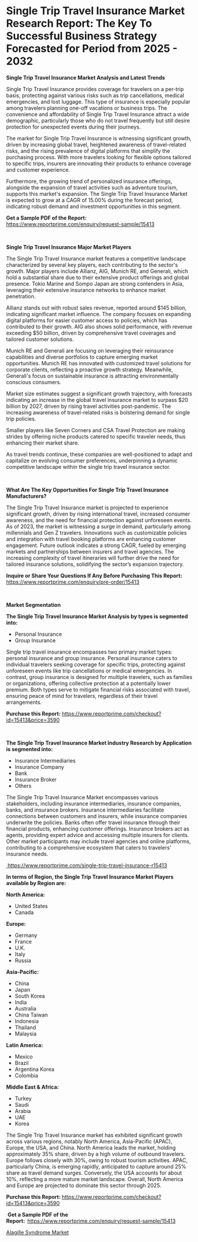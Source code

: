 <p><h1>Single Trip Travel Insurance Market Research Report: The Key To Successful Business Strategy Forecasted for Period from 2025 - 2032</h1></p><p><strong>Single Trip Travel Insurance Market Analysis and Latest Trends</strong></p>
<p><p>Single Trip Travel Insurance provides coverage for travelers on a per-trip basis, protecting against various risks such as trip cancellations, medical emergencies, and lost luggage. This type of insurance is especially popular among travelers planning one-off vacations or business trips. The convenience and affordability of Single Trip Travel Insurance attract a wide demographic, particularly those who do not travel frequently but still desire protection for unexpected events during their journeys.</p><p>The market for Single Trip Travel Insurance is witnessing significant growth, driven by increasing global travel, heightened awareness of travel-related risks, and the rising prevalence of digital platforms that simplify the purchasing process. With more travelers looking for flexible options tailored to specific trips, insurers are innovating their products to enhance coverage and customer experience. </p><p>Furthermore, the growing trend of personalized insurance offerings, alongside the expansion of travel activities such as adventure tourism, supports this market's expansion. The Single Trip Travel Insurance Market is expected to grow at a CAGR of 15.00% during the forecast period, indicating robust demand and investment opportunities in this segment.</p></p>
<p><strong>Get a Sample PDF of the Report:&nbsp;</strong> <a href="https://www.reportprime.com/enquiry/request-sample/15413?utm_campaign=3077&utm_medium=2&utm_source=Github&utm_content=ia&utm_term=20032025&utm_id=single-trip-travel-insurance">https://www.reportprime.com/enquiry/request-sample/15413</a></p>
<p>&nbsp;</p>
<p><strong>Single Trip Travel Insurance Major Market Players</strong></p>
<p><p>The Single Trip Travel Insurance market features a competitive landscape characterized by several key players, each contributing to the sector's growth. Major players include Allianz, AIG, Munich RE, and Generali, which hold a substantial share due to their extensive product offerings and global presence. Tokio Marine and Sompo Japan are strong contenders in Asia, leveraging their extensive insurance networks to enhance market penetration.</p><p>Allianz stands out with robust sales revenue, reported around $145 billion, indicating significant market influence. The company focuses on expanding digital platforms for easier customer access to policies, which has contributed to their growth. AIG also shows solid performance, with revenue exceeding $50 billion, driven by comprehensive travel coverages and tailored customer solutions.</p><p>Munich RE and Generali are focusing on leveraging their reinsurance capabilities and diverse portfolios to capture emerging market opportunities. Munich RE has innovated with customized travel solutions for corporate clients, reflecting a proactive growth strategy. Meanwhile, Generali's focus on sustainable insurance is attracting environmentally conscious consumers.</p><p>Market size estimates suggest a significant growth trajectory, with forecasts indicating an increase in the global travel insurance market to surpass $20 billion by 2027, driven by rising travel activities post-pandemic. The increasing awareness of travel-related risks is bolstering demand for single trip policies.</p><p>Smaller players like Seven Corners and CSA Travel Protection are making strides by offering niche products catered to specific traveler needs, thus enhancing their market share.</p><p>As travel trends continue, these companies are well-positioned to adapt and capitalize on evolving consumer preferences, underpinning a dynamic competitive landscape within the single trip travel insurance sector.</p></p>
<p>&nbsp;</p>
<p><strong>What Are The Key Opportunities For Single Trip Travel Insurance Manufacturers?</strong></p>
<p><p>The Single Trip Travel Insurance market is projected to experience significant growth, driven by rising international travel, increased consumer awareness, and the need for financial protection against unforeseen events. As of 2023, the market is witnessing a surge in demand, particularly among millennials and Gen Z travelers. Innovations such as customizable policies and integration with travel booking platforms are enhancing customer engagement. Future outlook indicates a strong CAGR, fueled by emerging markets and partnerships between insurers and travel agencies. The increasing complexity of travel itineraries will further drive the need for tailored insurance solutions, solidifying the sector’s expansion trajectory.</p></p>
<p><strong>Inquire or Share Your Questions If Any Before Purchasing This Report:</strong> <a href="https://www.reportprime.com/enquiry/pre-order/15413?utm_campaign=3077&utm_medium=2&utm_source=Github&utm_content=ia&utm_term=20032025&utm_id=single-trip-travel-insurance">https://www.reportprime.com/enquiry/pre-order/15413</a></p>
<p>&nbsp;</p>
<p><strong>Market Segmentation</strong></p>
<p><strong>The Single Trip Travel Insurance Market Analysis by types is segmented into:</strong></p>
<p><ul><li>Personal Insurance</li><li>Group Insurance</li></ul></p>
<p><p>Single trip travel insurance encompasses two primary market types: personal insurance and group insurance. Personal insurance caters to individual travelers seeking coverage for specific trips, protecting against unforeseen events like trip cancellations or medical emergencies. In contrast, group insurance is designed for multiple travelers, such as families or organizations, offering collective protection at a potentially lower premium. Both types serve to mitigate financial risks associated with travel, ensuring peace of mind for travelers, regardless of their travel arrangements.</p></p>
<p><strong>Purchase this Report:&nbsp;</strong><a href="https://www.reportprime.com/checkout?id=15413&price=3590&utm_campaign=3077&utm_medium=2&utm_source=Github&utm_content=ia&utm_term=20032025&utm_id=single-trip-travel-insurance">https://www.reportprime.com/checkout?id=15413&price=3590</a></p>
<p>&nbsp;</p>
<p><strong>The Single Trip Travel Insurance Market Industry Research by Application is segmented into:</strong></p>
<p><ul><li>Insurance Intermediaries</li><li>Insurance Company</li><li>Bank</li><li>Insurance Broker</li><li>Others</li></ul></p>
<p><p>The Single Trip Travel Insurance Market encompasses various stakeholders, including insurance intermediaries, insurance companies, banks, and insurance brokers. Insurance intermediaries facilitate connections between customers and insurers, while insurance companies underwrite the policies. Banks often offer travel insurance through their financial products, enhancing customer offerings. Insurance brokers act as agents, providing expert advice and accessing multiple insurers for clients. Other market participants may include travel agencies and online platforms, contributing to a comprehensive ecosystem that caters to travelers' insurance needs.</p></p>
<p><a href="https://www.reportprime.com/single-trip-travel-insurance-r15413?utm_campaign=3077&utm_medium=2&utm_source=Github&utm_content=ia&utm_term=20032025&utm_id=single-trip-travel-insurance">&nbsp;https://www.reportprime.com/single-trip-travel-insurance-r15413</a></p>
<p><strong>In terms of Region, the Single Trip Travel Insurance Market Players available by Region are:</strong></p>
<p>
    <p> <strong> North America: </strong>
        <ul>
            <li>United States</li>
            <li>Canada</li>
        </ul>
        </p> 
    <p> <strong> Europe: </strong>
        <ul>
            <li>Germany</li>
            <li>France</li>
            <li>U.K.</li>
            <li>Italy</li>
            <li>Russia</li>
        </ul>
        </p> 
    <p> <strong> Asia-Pacific: </strong>
        <ul>
            <li>China</li>
            <li>Japan</li>
            <li>South Korea</li>
            <li>India</li>
            <li>Australia</li>
            <li>China Taiwan</li>
            <li>Indonesia</li>
            <li>Thailand</li>
            <li>Malaysia</li>
        </ul>
        </p> 
    <p> <strong> Latin America: </strong>
        <ul>
            <li>Mexico</li>
            <li>Brazil</li>
            <li>Argentina Korea</li>
            <li>Colombia</li>
        </ul>
        </p> 
    <p> <strong> Middle East & Africa: </strong>
        <ul>
            <li>Turkey</li>
            <li>Saudi</li>
            <li>Arabia</li>
            <li>UAE</li>
            <li>Korea</li>
        </ul>
    </p>
    </p>
<p><p>The Single Trip Travel Insurance market has exhibited significant growth across various regions, notably North America, Asia-Pacific (APAC), Europe, the USA, and China. North America leads the market, holding approximately 35% share, driven by a high volume of outbound travelers. Europe follows closely with 30%, owing to robust tourism activities. APAC, particularly China, is emerging rapidly, anticipated to capture around 25% share as travel demand surges. Conversely, the USA accounts for about 10%, reflecting a more mature market landscape. Overall, North America and Europe are projected to dominate this sector through 2025.</p></p>
<p><strong>Purchase this Report: </strong><a href="https://www.reportprime.com/checkout?id=15413&price=3590&utm_campaign=3077&utm_medium=2&utm_source=Github&utm_content=ia&utm_term=20032025&utm_id=single-trip-travel-insurance">https://www.reportprime.com/checkout?id=15413&price=3590</a></p>
<p>&nbsp;<strong>Get a Sample PDF of the Report:&nbsp;&nbsp;</strong><a href="https://www.reportprime.com/enquiry/request-sample/15413?utm_campaign=3077&utm_medium=2&utm_source=Github&utm_content=ia&utm_term=20032025&utm_id=single-trip-travel-insurance">https://www.reportprime.com/enquiry/request-sample/15413</a></p>
<p><strong></strong></p>
<p><p><a href="https://github.com/cwasicioaie/Market-Research-Report-List-1/blob/main/alagille-syndrome-market.md?utm_campaign=3077&utm_medium=2&utm_source=Github&utm_content=ia&utm_term=20032025&utm_id=single-trip-travel-insurance">Alagille Syndrome Market</a></p></p>